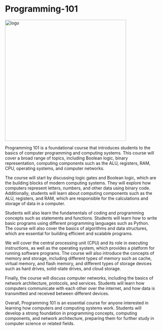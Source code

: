 # Programming-101
<img src="./images/Pytopi logo.webp" alt="logo" width="400"/>

Programming 101 is a foundational course that introduces students to the basics of computer programming and computing systems. This course will cover a broad range of topics, including Boolean logic, binary representation, computing components such as the ALU, registers, RAM, CPU, operating systems, and computer networks.

The course will start by discussing logic gates and Boolean logic, which are the building blocks of modern computing systems. They will explore how computers represent letters, numbers, and other data using binary code. Additionally, students will learn about computing components such as the ALU, registers, and RAM, which are responsible for the calculations and storage of data in a computer.

Students will also learn the fundamentals of coding and programming concepts such as statements and functions. Students will learn how to write basic programs using different programming languages such as Python. The course will also cover the basics of algorithms and data structures, which are essential for building efficient and scalable programs.

We will cover the central processing unit (CPU) and its role in executing instructions, as well as the operating system, which provides a platform for running software programs. The course will also introduce the concepts of memory and storage, including different types of memory such as cache, virtual memory, and flash memory, and different types of storage devices such as hard drives, solid-state drives, and cloud storage.

Finally, the course will discuss computer networks, including the basics of network architecture, protocols, and services. Students will learn how computers communicate with each other over the internet, and how data is transmitted and received between different devices.

Overall, Programming 101 is an essential course for anyone interested in learning how computers and computing systems work. Students will develop a strong foundation in programming concepts, computing components, and network architecture, preparing them for further study in computer science or related fields.
